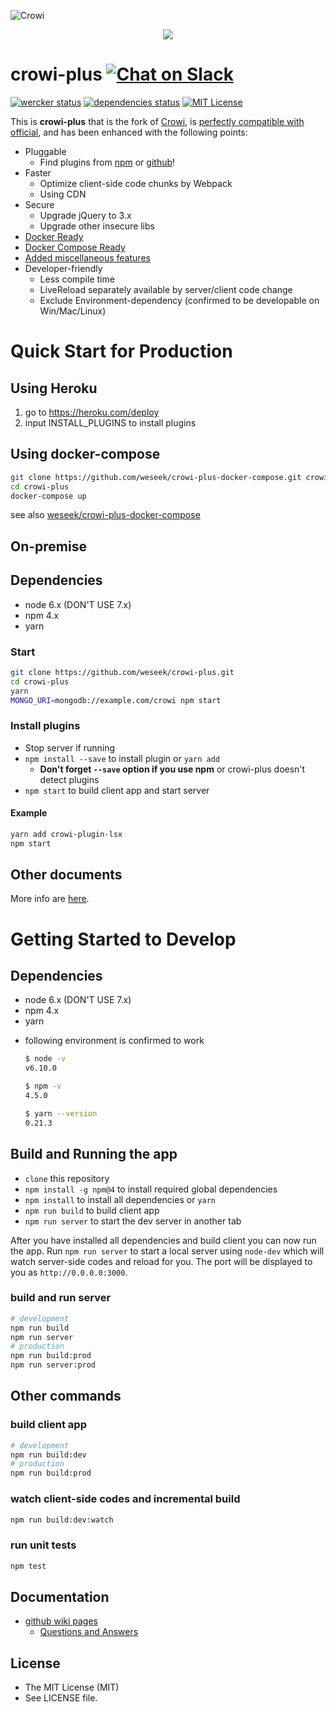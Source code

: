 ![Crowi](http://res.cloudinary.com/hrscywv4p/image/upload/c_limit,f_auto,h_900,q_80,w_1200/v1/199673/https_www_filepicker_io_api_file_VpYEP32ZQyCZ85u6XCXo_zskpra.png)

<p align="center">
  <a href="https://heroku.com/deploy"><img src="https://www.herokucdn.com/deploy/button.png"></a>
</p>


crowi-plus [![Chat on Slack](https://crowi-plus-slackin.weseek.co.jp/badge.svg)](https://crowi-plus-slackin.weseek.co.jp/)
===========

[![wercker status](https://app.wercker.com/status/39cdc49d067d65c39cb35d52ceae6dc1/s/master "wercker status")](https://app.wercker.com/project/byKey/39cdc49d067d65c39cb35d52ceae6dc1)
[![dependencies status](https://david-dm.org/weseek/crowi-plus.svg)](https://david-dm.org/weseek/crowi-plus)
[![MIT License](http://img.shields.io/badge/license-MIT-blue.svg?style=flat)](LICENSE)

This is **crowi-plus** that is the fork of [Crowi](https://github.com/crowi/crowi), is [perfectly compatible with official](https://github.com/weseek/crowi-plus/wiki/Questions-and-Answers#does-crowi-plus-have-compatibility-with-official-crowi), and has been enhanced with the following points:

* Pluggable
  * Find plugins from [npm](https://www.npmjs.com/browse/keyword/crowi-plugin) or [github](https://github.com/search?q=topic%3Acrowi-plugin)!
* Faster
  * Optimize client-side code chunks by Webpack
  * Using CDN
* Secure
  * Upgrade jQuery to 3.x
  * Upgrade other insecure libs
* [Docker Ready](https://hub.docker.com/r/weseek/crowi-plus/)
* [Docker Compose Ready](https://github.com/weseek/crowi-plus-docker-compose)
* [Added miscellaneous features](https://github.com/weseek/crowi-plus/wiki/Additional-Features)
* Developer-friendly
  * Less compile time
  * LiveReload separately available by server/client code change
  * Exclude Environment-dependency (confirmed to be developable on Win/Mac/Linux)
  
Quick Start for Production
===========================

Using Heroku
------------

1. go to https://heroku.com/deploy
1. input INSTALL_PLUGINS to install plugins

Using docker-compose
---------------------

```bash
git clone https://github.com/weseek/crowi-plus-docker-compose.git crowi-plus
cd crowi-plus
docker-compose up
```

see also [weseek/crowi-plus-docker-compose](https://github.com/weseek/crowi-plus-docker-compose)

On-premise
----------

## Dependencies

- node 6.x (DON'T USE 7.x)
- npm 4.x
- yarn

### Start

```bash
git clone https://github.com/weseek/crowi-plus.git
cd crowi-plus
yarn
MONGO_URI=mongodb://example.com/crowi npm start
```

### Install plugins

* Stop server if running
* `npm install --save` to install plugin or `yarn add`
  * **Don't forget `--save` option if you use npm** or crowi-plus doesn't detect plugins
* `npm start` to build client app and start server

#### Example

```bash
yarn add crowi-plugin-lsx
npm start
```

## Other documents

More info are [here](https://github.com/crowi/crowi/wiki/Install-and-Configuration).

Getting Started to Develop
==========================

## Dependencies

- node 6.x (DON'T USE 7.x)
- npm 4.x
- yarn

* following environment is confirmed to work

    ```bash
    $ node -v
    v6.10.0
    
    $ npm -v
    4.5.0
    
    $ yarn --version
    0.21.3
    ```

## Build and Running the app
* `clone` this repository
* `npm install -g npm@4` to install required global dependencies
* `npm install` to install all dependencies or `yarn`
* `npm run build` to build client app
* `npm run server` to start the dev server in another tab

After you have installed all dependencies and build client you can now run the app. Run `npm run server` to start a local server using `node-dev` which will watch server-side codes and reload for you. The port will be displayed to you as `http://0.0.0.0:3000`.

### build and run server
```bash
# development
npm run build
npm run server
# production
npm run build:prod
npm run server:prod
```

## Other commands

### build client app
```bash
# development
npm run build:dev
# production
npm run build:prod
```

### watch client-side codes and incremental build
```bash
npm run build:dev:watch
```

### run unit tests
```bash
npm test
```

Documentation
--------------

* [github wiki pages](https://github.com/weseek/crowi-plus/wiki)
  * [Questions and Answers](https://github.com/weseek/crowi-plus/wiki/Questions-and-Answers)


License
---------

* The MIT License (MIT)
* See LICENSE file.
